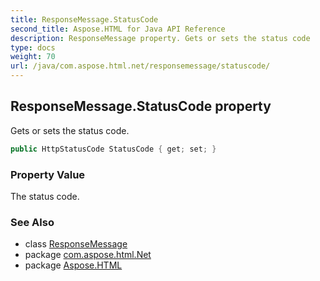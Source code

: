 ```yaml
---
title: ResponseMessage.StatusCode
second_title: Aspose.HTML for Java API Reference
description: ResponseMessage property. Gets or sets the status code
type: docs
weight: 70
url: /java/com.aspose.html.net/responsemessage/statuscode/
---
```

## ResponseMessage.StatusCode property

Gets or sets the status code.

```java
public HttpStatusCode StatusCode { get; set; }
```

### Property Value

The status code.

### See Also

* class [ResponseMessage](../)
* package [com.aspose.html.Net](../../responsemessage/)
* package [Aspose.HTML](../../../)
